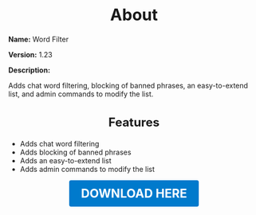 <h1 style="text-align:center; font-size:2rem; font-weight:bold;">About</h1>

**Name:**
Word Filter

**Version:**
1.23

**Description:**

Adds chat word filtering, blocking of banned phrases, an easy-to-extend list, and admin commands to modify the list.

<h2 style="text-align:center; font-size:1.5rem; font-weight:bold;">Features</h2>

- Adds chat word filtering
- Adds blocking of banned phrases
- Adds an easy-to-extend list
- Adds admin commands to modify the list





<p align="center"><a href="https://github.com/LiliaFramework/Modules/raw/refs/heads/gh-pages/wordfilter.zip" style="display:inline-block;padding:12px 24px;font-size:1.5rem;font-weight:bold;text-decoration:none;color:#fff;background-color:var(--md-primary-fg-color,#007acc);border-radius:4px;">DOWNLOAD HERE</a></p>